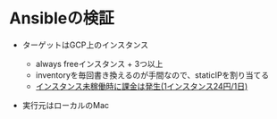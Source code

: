 # Ansibleの検証

- ターゲットはGCP上のインスタンス
    - always freeインスタンス + 3つ以上
    - inventoryを毎回書き換えるのが手間なので、staticIPを割り当てる
    - [インスタンス未稼働時に課金は発生(1インスタンス24円/1日)](https://cloud.google.com/compute/all-pricing?hl=ja#ipaddress)

- 実行元はローカルのMac